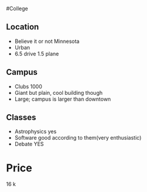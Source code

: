 #College

## Location
- Believe it or not Minnesota
- Urban
- 6.5 drive 1.5 plane


## Campus
- Clubs 1000
- Giant but plain, cool building though
- Large; campus is larger than downtown

## Classes

- Astrophysics yes
- Software good according to them(very enthusiastic)
- Debate YES
# Price

16 k